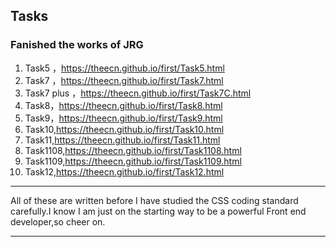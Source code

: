 ## Tasks
### Fanished the works of JRG
1. Task5 ，https://theecn.github.io/first/Task5.html
2. Task7 ，https://theecn.github.io/first/Task7.html
3. Task7 plus ，https://theecn.github.io/first/Task7C.html
4. Task8，https://theecn.github.io/first/Task8.html
5. Task9，https://theecn.github.io/first/Task9.html
6. Task10,https://theecn.github.io/first/Task10.html
7. Task11,https://theecn.github.io/first/Task11.html
8. Task1108,https://theecn.github.io/first/Task1108.html
9. Task1109,https://theecn.github.io/first/Task1109.html
10. Task12,https://theecn.github.io/first/Task12.html
<hr>
All of these are written before I have studied the CSS coding standard carefully.I know 
I am just on the starting way to be a powerful Front end developer,so cheer on.
<hr>
